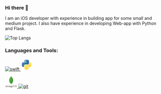 ### Hi there 👋

I am an iOS developer with experience in building app for some small and medium project. I also have experience in developing Web-app with Python and Flask.

![Top Langs](https://github-readme-stats.vercel.app/api/top-langs/?username=Khant-SoDOpe&layout=compact)



<h3 align="left">Languages and Tools:</h3>

<a href="https://developer.apple.com/swift/" target="_blank" rel="noreferrer"> <img src="https://developer.apple.com/swift/images/swift-logo.svg" alt="swift" width="40" height="40"/> </a> 
<a href="https://www.python.org" target="_blank" rel="noreferrer"> <img src="https://raw.githubusercontent.com/devicons/devicon/master/icons/python/python-original.svg" alt="python" width="40" height="40"/> </a>

<a href="https://www.mongodb.com/" target="_blank" rel="noreferrer"> <img src="https://raw.githubusercontent.com/devicons/devicon/master/icons/mongodb/mongodb-original-wordmark.svg" alt="mongodb" width="40" height="40"/> </a><a href="https://git-scm.com/" target="_blank" rel="noreferrer"> <img src="https://www.vectorlogo.zone/logos/git-scm/git-scm-icon.svg" alt="git" width="40" height="40"/> </a>
